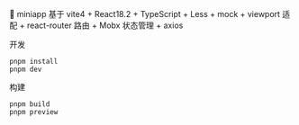 🎉 miniapp 基于 vite4 + React18.2 + TypeScript + Less + mock + viewport 适配 + react-router 路由 + Mobx 状态管理 + axios

开发

```
pnpm install
pnpm dev
```

构建

```
pnpm build
pnpm preview
```
